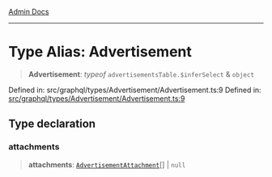 [Admin Docs](/)

***

# Type Alias: Advertisement

> **Advertisement**: *typeof* `advertisementsTable.$inferSelect` & `object`

Defined in: src/graphql/types/Advertisement/Advertisement.ts:9
Defined in: [src/graphql/types/Advertisement/Advertisement.ts:9](https://github.com/hustlernik/talawa-api/blob/6321c91e956d2ee44b2bb9c22c1b40aa4687c9c2/src/graphql/types/Advertisement/Advertisement.ts#L9)

## Type declaration

### attachments

> **attachments**: [`AdvertisementAttachment`](../../../AdvertisementAttachment/AdvertisementAttachment/type-aliases/AdvertisementAttachment.md)[] \| `null`
